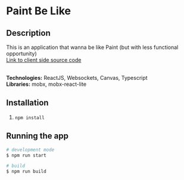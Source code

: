 # Paint Be Like

## Description

This is an application that wanna be like Paint (but with less functional opportunity) </br>
[Link to client side source code](https://github.com/quinsberry/twitter-clone-client)</br>
</br>

**Technologies:** ReactJS, Websockets, Canvas, Typescript </br>
**Libraries:** mobx, mobx-react-lite

## Installation

1. `npm install`

## Running the app

```bash
# development mode
$ npm run start

# build
$ npm run build
```

